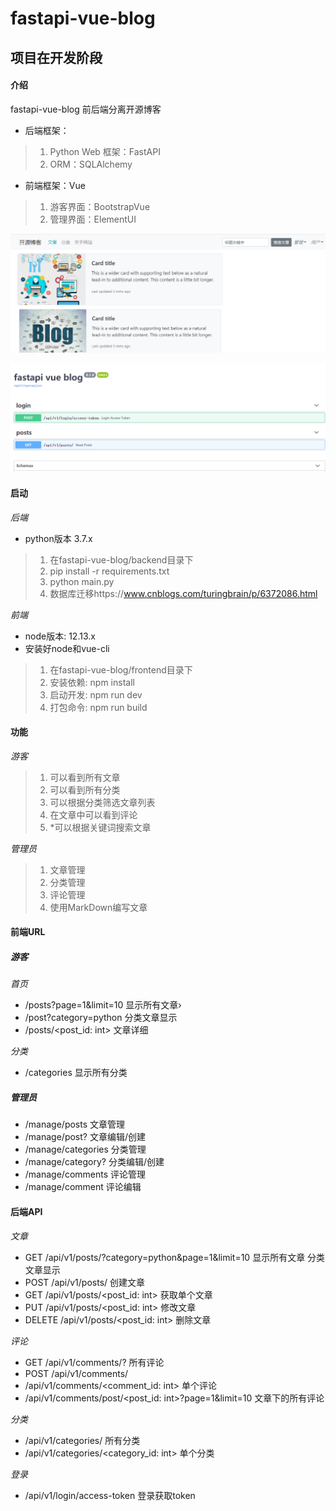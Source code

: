# fastapi-vue-blog

## 项目在开发阶段

#### 介绍
fastapi-vue-blog
前后端分离开源博客
* 后端框架：
>1. Python Web 框架：FastAPI
>2. ORM：SQLAlchemy

* 前端框架：Vue
>1. 游客界面：BootstrapVue
>2. 管理界面：ElementUI


![avatar](./introduce/frontend_photo.png)

![avatar](./introduce/backend_api_photo.png)

#### 启动 

*后端*

* python版本 3.7.x

>1. 在fastapi-vue-blog/backend目录下
>2. pip install -r requirements.txt
>3. python main.py
>4. 数据库迁移https://www.cnblogs.com/turingbrain/p/6372086.html

*前端*

* node版本: 12.13.x
* 安装好node和vue-cli

>1.  在fastapi-vue-blog/frontend目录下
>2.  安装依赖: npm install
>3.  启动开发: npm run dev
>4.  打包命令: npm run build 


#### 功能

*游客*

>1. 可以看到所有文章
>2. 可以看到所有分类
>3. 可以根据分类筛选文章列表
>4. 在文章中可以看到评论
>5. *可以根据关键词搜索文章

*管理员*

>1. 文章管理
>2. 分类管理
>3. 评论管理
>4. 使用MarkDown编写文章

#### 前端URL

##### 游客

*首页*

* /posts?page=1&limit=10 显示所有文章›
* /post?category=python 分类文章显示
* /posts/<post_id: int> 文章详细

*分类*

* /categories 显示所有分类

##### 管理员

* /manage/posts       文章管理
* /manage/post?       文章编辑/创建
* /manage/categories  分类管理
* /manage/category?   分类编辑/创建
* /manage/comments    评论管理
* /manage/comment     评论编辑

#### 后端API

*文章*

* GET /api/v1/posts/?category=python&page=1&limit=10 显示所有文章 分类文章显示
* POST /api/v1/posts/                 创建文章
* GET /api/v1/posts/<post_id: int>    获取单个文章
* PUT /api/v1/posts/<post_id: int>    修改文章
* DELETE /api/v1/posts/<post_id: int> 删除文章

*评论*

* GET /api/v1/comments/? 所有评论
* POST /api/v1/comments/
* /api/v1/comments/<comment_id: int> 单个评论
* /api/v1/comments/post/<post_id: int>?page=1&limit=10 文章下的所有评论

*分类*

* /api/v1/categories/ 所有分类
* /api/v1/categories/<category_id: int> 单个分类

*登录*

* /api/v1/login/access-token 登录获取token


